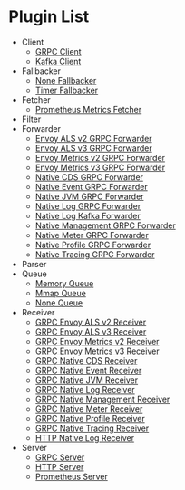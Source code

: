 # Plugin List
- Client
	- [GRPC Client](./client_grpc-client.md)
	- [Kafka Client](./client_kafka-client.md)
- Fallbacker
	- [None Fallbacker](./fallbacker_none-fallbacker.md)
	- [Timer Fallbacker](./fallbacker_timer-fallbacker.md)
- Fetcher
	- [Prometheus Metrics Fetcher](./fetcher_prometheus-metrics-fetcher.md)
- Filter
- Forwarder
	- [Envoy ALS v2 GRPC Forwarder](./forwarder_envoy-als-v2-grpc-forwarder.md)
	- [Envoy ALS v3 GRPC Forwarder](./forwarder_envoy-als-v3-grpc-forwarder.md)
	- [Envoy Metrics v2 GRPC Forwarder](./forwarder_envoy-metrics-v2-grpc-forwarder.md)
	- [Envoy Metrics v3 GRPC Forwarder](./forwarder_envoy-metrics-v3-grpc-forwarder.md)
	- [Native CDS GRPC Forwarder](./forwarder_nativecds-grpc-forwarder.md)
	- [Native Event GRPC Forwarder](./forwarder_nativeevent-grpc-forwarder.md)
	- [Native JVM GRPC Forwarder](./forwarder_nativejvm-grpc-forwarder.md)
	- [Native Log GRPC Forwarder](./forwarder_nativelog-grpc-forwarder.md)
	- [Native Log Kafka Forwarder](./forwarder_nativelog-kafka-forwarder.md)
	- [Native Management GRPC Forwarder](./forwarder_nativemanagement-grpc-forwarder.md)
	- [Native Meter GRPC Forwarder](./forwarder_nativemeter-grpc-forwarder.md)
	- [Native Profile GRPC Forwarder](./forwarder_nativeprofile-grpc-forwarder.md)
	- [Native Tracing GRPC Forwarder](./forwarder_nativetracing-grpc-forwarder.md)
- Parser
- Queue
	- [Memory Queue](./queue_memory-queue.md)
	- [Mmap Queue](./queue_mmap-queue.md)
	- [None Queue](./queue_none-queue.md)
- Receiver
	- [GRPC Envoy ALS v2 Receiver](./receiver_grpc-envoy-als-v2-receiver.md)
	- [GRPC Envoy ALS v3 Receiver](./receiver_grpc-envoy-als-v3-receiver.md)
	- [GRPC Envoy Metrics v2 Receiver](./receiver_grpc-envoy-metrics-v2-receiver.md)
	- [GRPC Envoy Metrics v3 Receiver](./receiver_grpc-envoy-metrics-v3-receiver.md)
	- [GRPC Native CDS Receiver](./receiver_grpc-nativecds-receiver.md)
	- [GRPC Native Event Receiver](./receiver_grpc-nativeevent-receiver.md)
	- [GRPC Native JVM Receiver](./receiver_grpc-nativejvm-receiver.md)
	- [GRPC Native Log Receiver](./receiver_grpc-nativelog-receiver.md)
	- [GRPC Native Management Receiver](./receiver_grpc-nativemanagement-receiver.md)
	- [GRPC Native Meter Receiver](./receiver_grpc-nativemeter-receiver.md)
	- [GRPC Native Profile Receiver](./receiver_grpc-nativeprofile-receiver.md)
	- [GRPC Native Tracing Receiver](./receiver_grpc-nativetracing-receiver.md)
	- [HTTP Native Log Receiver](./receiver_http-nativelog-receiver.md)
- Server
	- [GRPC Server](./server_grpc-server.md)
	- [HTTP Server](./server_http-server.md)
	- [Prometheus Server](./server_prometheus-server.md)
